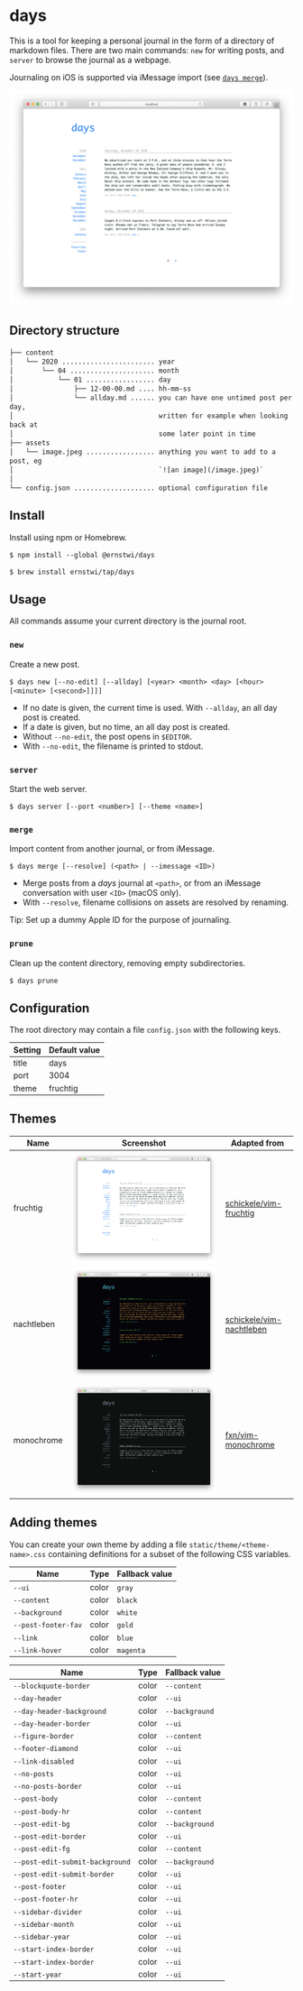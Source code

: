 # days

This is a tool for keeping a personal journal in the form of a directory of markdown files. There are two main commands: `new` for writing posts, and `server` to browse the journal as a webpage.

Journaling on iOS is supported via iMessage import (see [`days merge`](#merge)).

<p align='center'>
    <img src='https://github.com/ernstwi/days/raw/master/fruchtig.png' width='576'>
</p>

## Directory structure

```
├── content
│   └── 2020 ....................... year
│       └── 04 ..................... month
│           └── 01 ................. day
│               ├── 12-00-00.md .... hh-mm-ss
│               └── allday.md ...... you can have one untimed post per day,
│                                    written for example when looking back at
│                                    some later point in time
├── assets
│   └── image.jpeg ................. anything you want to add to a post, eg
│                                    `![an image](/image.jpeg)`
│
└── config.json .................... optional configuration file
```

## Install

Install using npm or Homebrew.

```
$ npm install --global @ernstwi/days
```

```
$ brew install ernstwi/tap/days
```

## Usage

All commands assume your current directory is the journal root.

### `new`

Create a new post.

```
$ days new [--no-edit] [--allday] [<year> <month> <day> [<hour> [<minute> [<second>]]]]
```

- If no date is given, the current time is used. With `--allday`, an all day post is created.
- If a date is given, but no time, an all day post is created.
- Without `--no-edit`, the post opens in `$EDITOR`.
- With `--no-edit`, the filename is printed to stdout.

### `server`

Start the web server.

```
$ days server [--port <number>] [--theme <name>]
```

### `merge`

Import content from another journal, or from iMessage.

```
$ days merge [--resolve] (<path> | --imessage <ID>)
```

- Merge posts from a *days* journal at `<path>`, or from an iMessage conversation with user `<ID>` (macOS only).
- With `--resolve`, filename collisions on assets are resolved by renaming.

Tip: Set up a dummy Apple ID for the purpose of journaling.

### `prune`

Clean up the content directory, removing empty subdirectories.

```
$ days prune
```

## Configuration

The root directory may contain a file `config.json` with the following keys.

| Setting | Default value |
| ------- | ------------- |
| title   | days          |
| port    | 3004          |
| theme   | fruchtig      |


## Themes

| Name       | Screenshot                                                     | Adapted from                                                            |
| ---------- | -------------------------------------------------------------- | ----------------------------------------------------------------------- |
| fruchtig   | ![](https://github.com/ernstwi/days/raw/master/fruchtig.png)   | [schickele/vim-fruchtig](https://github.com/schickele/vim-fruchtig)     |
| nachtleben | ![](https://github.com/ernstwi/days/raw/master/nachtleben.png) | [schickele/vim-nachtleben](https://github.com/schickele/vim-nachtleben) |
| monochrome | ![](https://github.com/ernstwi/days/raw/master/monochrome.png) | [fxn/vim-monochrome](https://github.com/fxn/vim-monochrome)             |

## Adding themes

You can create your own theme by adding a file `static/theme/<theme-name>.css` containing definitions for a subset of the following CSS variables.

| Name                            | Type  | Fallback value |
| ------------------------------- | ----- | -------------- |
| `--ui`                          | color | `gray`         |
| `--content`                     | color | `black`        |
| `--background`                  | color | `white`        |
| `--post-footer-fav`             | color | `gold`         |
| `--link`                        | color | `blue`         |
| `--link-hover`                  | color | `magenta`      |

| Name                            | Type  | Fallback value |
| ------------------------------- | ----- | -------------- |
| `--blockquote-border`           | color | `--content`    |
| `--day-header`                  | color | `--ui`         |
| `--day-header-background`       | color | `--background` |
| `--day-header-border`           | color | `--ui`         |
| `--figure-border`               | color | `--content`    |
| `--footer-diamond`              | color | `--ui`         |
| `--link-disabled`               | color | `--ui`         |
| `--no-posts`                    | color | `--ui`         |
| `--no-posts-border`             | color | `--ui`         |
| `--post-body`                   | color | `--content`    |
| `--post-body-hr`                | color | `--content`    |
| `--post-edit-bg`                | color | `--background` |
| `--post-edit-border`            | color | `--ui`         |
| `--post-edit-fg`                | color | `--content`    |
| `--post-edit-submit-background` | color | `--background` |
| `--post-edit-submit-border`     | color | `--ui`         |
| `--post-footer`                 | color | `--ui`         |
| `--post-footer-hr`              | color | `--ui`         |
| `--sidebar-divider`             | color | `--ui`         |
| `--sidebar-month`               | color | `--ui`         |
| `--sidebar-year`                | color | `--ui`         |
| `--start-index-border`          | color | `--ui`         |
| `--start-index-border`          | color | `--ui`         |
| `--start-year`                  | color | `--ui`         |
